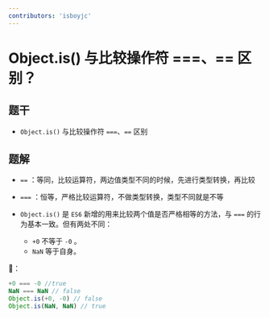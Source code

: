 ```yaml
---
contributors: 'isboyjc'
---
```


# Object.is() 与比较操作符 ===、== 区别？

## 题干

- `Object.is()` 与比较操作符 `===`、`==` 区别

## 题解

<!-- ::: details 点我查看题解 -->
- `==` ：等同，比较运算符，两边值类型不同的时候，先进行类型转换，再比较

- `===` ：恒等，严格比较运算符，不做类型转换，类型不同就是不等

- `Object.is()` 是 `ES6` 新增的用来比较两个值是否严格相等的方法，与 `===` 的行为基本一致。但有两处不同：
  - `+0` 不等于 `-0` 。
  - `NaN` 等于自身。


🌰：

```js
+0 === -0 //true
NaN === NaN // false
Object.is(+0, -0) // false
Object.is(NaN, NaN) // true
```
<!-- ::: -->

